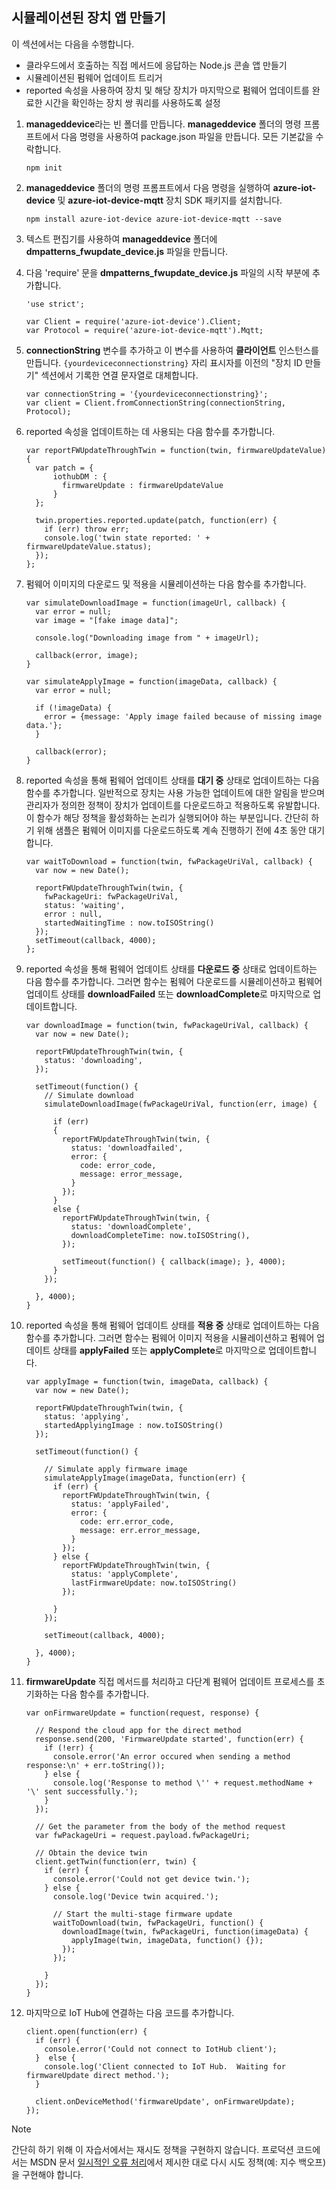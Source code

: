 ## <a name="create-a-simulated-device-app"></a>시뮬레이션된 장치 앱 만들기
이 섹션에서는 다음을 수행합니다.

* 클라우드에서 호출하는 직접 메서드에 응답하는 Node.js 콘솔 앱 만들기
* 시뮬레이션된 펌웨어 업데이트 트리거
* reported 속성을 사용하여 장치 및 해당 장치가 마지막으로 펌웨어 업데이트를 완료한 시간을 확인하는 장치 쌍 쿼리를 사용하도록 설정

1. **manageddevice**라는 빈 폴더를 만듭니다.  **manageddevice** 폴더의 명령 프롬프트에서 다음 명령을 사용하여 package.json 파일을 만듭니다. 모든 기본값을 수락합니다.
   
    ```
    npm init
    ```

2. **manageddevice** 폴더의 명령 프롬프트에서 다음 명령을 실행하여 **azure-iot-device** 및 **azure-iot-device-mqtt** 장치 SDK 패키지를 설치합니다.
   
    ```
    npm install azure-iot-device azure-iot-device-mqtt --save
    ```

3. 텍스트 편집기를 사용하여 **manageddevice** 폴더에 **dmpatterns_fwupdate_device.js** 파일을 만듭니다.

4. 다음 'require' 문을 **dmpatterns_fwupdate_device.js** 파일의 시작 부분에 추가합니다.
   
    ```
    'use strict';
   
    var Client = require('azure-iot-device').Client;
    var Protocol = require('azure-iot-device-mqtt').Mqtt;
    ```
5. **connectionString** 변수를 추가하고 이 변수를 사용하여 **클라이언트** 인스턴스를 만듭니다. `{yourdeviceconnectionstring}` 자리 표시자를 이전의 "장치 ID 만들기" 섹션에서 기록한 연결 문자열로 대체합니다.
   
    ```
    var connectionString = '{yourdeviceconnectionstring}';
    var client = Client.fromConnectionString(connectionString, Protocol);
    ```

6. reported 속성을 업데이트하는 데 사용되는 다음 함수를 추가합니다.
   
    ```
    var reportFWUpdateThroughTwin = function(twin, firmwareUpdateValue) {
      var patch = {
          iothubDM : {
            firmwareUpdate : firmwareUpdateValue
          }
      };
   
      twin.properties.reported.update(patch, function(err) {
        if (err) throw err;
        console.log('twin state reported: ' + firmwareUpdateValue.status);
      });
    };
    ```

7. 펌웨어 이미지의 다운로드 및 적용을 시뮬레이션하는 다음 함수를 추가합니다.
   
    ```
    var simulateDownloadImage = function(imageUrl, callback) {
      var error = null;
      var image = "[fake image data]";
   
      console.log("Downloading image from " + imageUrl);
   
      callback(error, image);
    }
   
    var simulateApplyImage = function(imageData, callback) {
      var error = null;
   
      if (!imageData) {
        error = {message: 'Apply image failed because of missing image data.'};
      }
   
      callback(error);
    }
    ```

8. reported 속성을 통해 펌웨어 업데이트 상태를 **대기 중** 상태로 업데이트하는 다음 함수를 추가합니다. 일반적으로 장치는 사용 가능한 업데이트에 대한 알림을 받으며 관리자가 정의한 정책이 장치가 업데이트를 다운로드하고 적용하도록 유발합니다. 이 함수가 해당 정책을 활성화하는 논리가 실행되어야 하는 부분입니다. 간단히 하기 위해 샘플은 펌웨어 이미지를 다운로드하도록 계속 진행하기 전에 4초 동안 대기합니다.
   
    ```
    var waitToDownload = function(twin, fwPackageUriVal, callback) {
      var now = new Date();
   
      reportFWUpdateThroughTwin(twin, {
        fwPackageUri: fwPackageUriVal,
        status: 'waiting',
        error : null,
        startedWaitingTime : now.toISOString()
      });
      setTimeout(callback, 4000);
    };
    ```

9. reported 속성을 통해 펌웨어 업데이트 상태를 **다운로드 중** 상태로 업데이트하는 다음 함수를 추가합니다. 그러면 함수는 펌웨어 다운로드를 시뮬레이션하고 펌웨어 업데이트 상태를 **downloadFailed** 또는 **downloadComplete**로 마지막으로 업데이트합니다.
   
    ```
    var downloadImage = function(twin, fwPackageUriVal, callback) {
      var now = new Date();   
   
      reportFWUpdateThroughTwin(twin, {
        status: 'downloading',
      });
   
      setTimeout(function() {
        // Simulate download
        simulateDownloadImage(fwPackageUriVal, function(err, image) {
   
          if (err)
          {
            reportFWUpdateThroughTwin(twin, {
              status: 'downloadfailed',
              error: {
                code: error_code,
                message: error_message,
              }
            });
          }
          else {        
            reportFWUpdateThroughTwin(twin, {
              status: 'downloadComplete',
              downloadCompleteTime: now.toISOString(),
            });
   
            setTimeout(function() { callback(image); }, 4000);   
          }
        });
   
      }, 4000);
    }
    ```

10. reported 속성을 통해 펌웨어 업데이트 상태를 **적용 중** 상태로 업데이트하는 다음 함수를 추가합니다. 그러면 함수는 펌웨어 이미지 적용을 시뮬레이션하고 펌웨어 업데이트 상태를 **applyFailed** 또는 **applyComplete**로 마지막으로 업데이트합니다.
    
    ```
    var applyImage = function(twin, imageData, callback) {
      var now = new Date();   
    
      reportFWUpdateThroughTwin(twin, {
        status: 'applying',
        startedApplyingImage : now.toISOString()
      });
    
      setTimeout(function() {
    
        // Simulate apply firmware image
        simulateApplyImage(imageData, function(err) {
          if (err) {
            reportFWUpdateThroughTwin(twin, {
              status: 'applyFailed',
              error: {
                code: err.error_code,
                message: err.error_message,
              }
            });
          } else { 
            reportFWUpdateThroughTwin(twin, {
              status: 'applyComplete',
              lastFirmwareUpdate: now.toISOString()
            });    
    
          }
        });
    
        setTimeout(callback, 4000);
    
      }, 4000);
    }
    ```

11. **firmwareUpdate** 직접 메서드를 처리하고 다단계 펌웨어 업데이트 프로세스를 초기화하는 다음 함수를 추가합니다.
    
    ```
    var onFirmwareUpdate = function(request, response) {
    
      // Respond the cloud app for the direct method
      response.send(200, 'FirmwareUpdate started', function(err) {
        if (!err) {
          console.error('An error occured when sending a method response:\n' + err.toString());
        } else {
          console.log('Response to method \'' + request.methodName + '\' sent successfully.');
        }
      });
    
      // Get the parameter from the body of the method request
      var fwPackageUri = request.payload.fwPackageUri;
    
      // Obtain the device twin
      client.getTwin(function(err, twin) {
        if (err) {
          console.error('Could not get device twin.');
        } else {
          console.log('Device twin acquired.');
    
          // Start the multi-stage firmware update
          waitToDownload(twin, fwPackageUri, function() {
            downloadImage(twin, fwPackageUri, function(imageData) {
              applyImage(twin, imageData, function() {});    
            });  
          });
    
        }
      });
    }
    ```

12. 마지막으로 IoT Hub에 연결하는 다음 코드를 추가합니다.
    
    ```
    client.open(function(err) {
      if (err) {
        console.error('Could not connect to IotHub client');
      }  else {
        console.log('Client connected to IoT Hub.  Waiting for firmwareUpdate direct method.');
      }
    
      client.onDeviceMethod('firmwareUpdate', onFirmwareUpdate);
    });
    ```

> [!NOTE]
> 간단히 하기 위해 이 자습서에서는 재시도 정책을 구현하지 않습니다. 프로덕션 코드에서는 MSDN 문서 [일시적인 오류 처리](https://msdn.microsoft.com/library/hh675232.aspx)에서 제시한 대로 다시 시도 정책(예: 지수 백오프)을 구현해야 합니다.
> 
> 